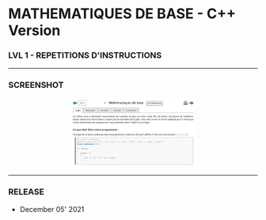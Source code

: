 # MATHEMATIQUES DE BASE - C++ Version
### LVL 1 - REPETITIONS D'INSTRUCTIONS

---
### **SCREENSHOT**

<div align="center">
    <img
        src="https://github.com/Ayckinn/CPP/blob/main/FRANCE_IOI/LEVEL_01/2_Repetition_instructions/02_maths_base/todo.png"
        alt="DEMO"
        style="width:50%">
</div>

---
### **RELEASE**

- December 05' 2021